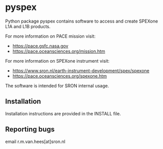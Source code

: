 pyspex
======

Python package pyspex contains software to access and create
SPEXone L1A and L1B products.

For more information on PACE mission visit:
 * https://pace.gsfc.nasa.gov
 * https://pace.oceansciences.org/mission.htm

For more information on SPEXone instrument visit:
 * https://www.sron.nl/earth-instrument-development/spex/spexone
 * https://pace.oceansciences.org/spexone.htm

The software is intended for SRON internal usage.


Installation
------------
Installation instructions are provided in the INSTALL file.


Reporting bugs
--------------
email r.m.van.hees[at]sron.nl